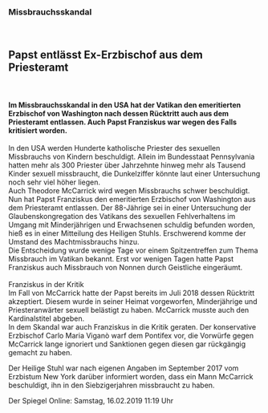 <h3>Missbrauchsskandal</h3>
<br>
<h2><span class="webblack">Papst</span> entlässt <span class="webblack">Ex-Erzbischof</span> aus dem <span class="webblack">Priesteramt</span></h2>
<br>
<h4>Im Missbrauchsskandal in den USA hat der <span class="webblack">Vatikan</span> den emeritierten <span class="webblack">Erzbischof</span> von Washington nach dessen Rücktritt auch aus dem <span class="webblack">Priesteramt</span> entlassen. Auch <span class="webblack">Papst Franziskus</span> war wegen des Falls kritisiert worden.</h4>

<p>In den USA werden Hunderte <span class="webblack">katholische Priester</span> des sexuellen Missbrauchs von Kindern beschuldigt. Allein im Bundesstaat Pennsylvania hatten mehr als 300 <span class="webblack">Priester</span> über Jahrzehnte hinweg mehr als Tausend Kinder sexuell missbraucht, die Dunkelziffer könnte laut einer Untersuchung noch sehr viel höher liegen.
<br>
Auch <span class="webblack">Theodore McCarrick</span> wird wegen Missbrauchs schwer beschuldigt. Nun hat <span class="webblack">Papst Franziskus</span> den emeritierten <span class="webblack">Erzbischof</span> von Washington aus dem <span class="webblack">Priesteramt</span> entlassen. Der 88-Jährige sei in einer Untersuchung der <span class="webblack">Glaubenskongregation</span> des <span class="webblack">Vatikans</span> des sexuellen Fehlverhaltens im Umgang mit Minderjährigen und Erwachsenen schuldig befunden worden, hieß es in einer Mitteilung des <span class="webblack">Heiligen Stuhls</span>. Erschwerend komme der Umstand des Machtmissbrauchs hinzu.
<br>
Die Entscheidung wurde wenige Tage vor einem Spitzentreffen zum Thema Missbrauch im <span class="webblack">Vatikan</span> bekannt. Erst vor wenigen Tagen hatte <span class="webblack">Papst Franziskus</span> auch Missbrauch von <span class="webblack">Nonnen</span> durch <span class="webblack">Geistliche</span> eingeräumt.
<br>
<br>
<span class="webblack">Franziskus</span> in der Kritik
<br>
Im Fall von <span class="webblack">McCarrick</span> hatte der <span class="webblack">Papst</span> bereits im Juli 2018 dessen Rücktritt akzeptiert. Diesem wurde in seiner Heimat vorgeworfen, Minderjährige und <span class="webblack">Priesteranwärter</span> sexuell belästigt zu haben. <span class="webblack">McCarrick</span> musste auch den <span class="webblack">Kardinalstitel</span> abgeben.
<br>
  In dem Skandal war auch <span class="webblack">Franziskus</span> in die Kritik geraten. Der konservative <span class="webblack">Erzbischof Carlo Maria Viganò</span> warf dem <span class="webblack">Pontifex</span> vor, die Vorwürfe gegen <span class="webblack">McCarrick</span> lange ignoriert und Sanktionen gegen diesen gar rückgängig gemacht zu haben.

Der <span class="webblack">Heilige Stuhl</span> war nach eigenen Angaben im September 2017 vom <span class="webblack">Erzbistum</span> New York darüber informiert worden, dass ein Mann <span class="webblack">McCarrick</span> beschuldigt, ihn in den Siebzigerjahren missbraucht zu haben.

Der Spiegel Online: Samstag, 16.02.2019   11:19 Uhr
